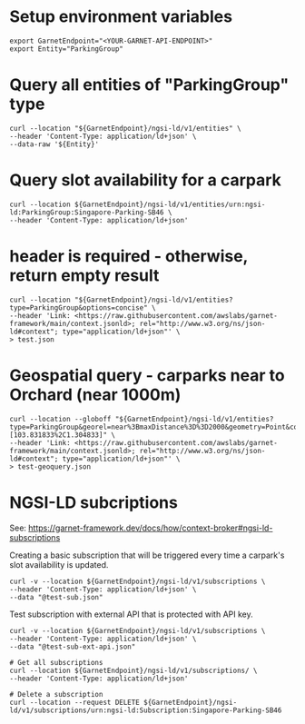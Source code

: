 # Setup environment variables 

```
export GarnetEndpoint="<YOUR-GARNET-API-ENDPOINT>"
export Entity="ParkingGroup"
```

# Query all entities of "ParkingGroup" type

```
curl --location "${GarnetEndpoint}/ngsi-ld/v1/entities" \
--header 'Content-Type: application/ld+json' \
--data-raw '${Entity}'
```

# Query slot availability for a carpark

```
curl --location ${GarnetEndpoint}/ngsi-ld/v1/entities/urn:ngsi-ld:ParkingGroup:Singapore-Parking-SB46 \
--header 'Content-Type: application/ld+json'
```

# header is required - otherwise, return empty result

```
curl --location "${GarnetEndpoint}/ngsi-ld/v1/entities?type=ParkingGroup&options=concise" \
--header 'Link: <https://raw.githubusercontent.com/awslabs/garnet-framework/main/context.jsonld>; rel="http://www.w3.org/ns/json-ld#context"; type="application/ld+json"' \
> test.json
```

# Geospatial query - carparks near to Orchard (near 1000m)

```
curl --location --globoff "${GarnetEndpoint}/ngsi-ld/v1/entities?type=ParkingGroup&georel=near%3BmaxDistance%3D%3D2000&geometry=Point&coordinates=[103.831833%2C1.304833]" \
--header 'Link: <https://raw.githubusercontent.com/awslabs/garnet-framework/main/context.jsonld>; rel="http://www.w3.org/ns/json-ld#context"; type="application/ld+json"' \
> test-geoquery.json
```

# NGSI-LD subcriptions
See: https://garnet-framework.dev/docs/how/context-broker#ngsi-ld-subscriptions

Creating a basic subscription that will be triggered every time a carpark's slot availability is updated.

```
curl -v --location ${GarnetEndpoint}/ngsi-ld/v1/subscriptions \
--header 'Content-Type: application/ld+json' \
--data "@test-sub.json"
```

Test subscription with external API that is protected with API key.
```
curl -v --location ${GarnetEndpoint}/ngsi-ld/v1/subscriptions \
--header 'Content-Type: application/ld+json' \
--data "@test-sub-ext-api.json"
```

```
# Get all subscriptions
curl --location ${GarnetEndpoint}/ngsi-ld/v1/subscriptions/ \
--header 'Content-Type: application/ld+json' 

# Delete a subscription
curl --location --request DELETE ${GarnetEndpoint}/ngsi-ld/v1/subscriptions/urn:ngsi-ld:Subscription:Singapore-Parking-SB46
```

